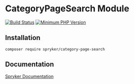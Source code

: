 # CategoryPageSearch Module
[![Build Status](https://travis-ci.org/spryker/category-page-search.svg)](https://travis-ci.org/spryker/category-page-search)
[![Minimum PHP Version](https://img.shields.io/badge/php-%3E%3D%207.2-8892BF.svg)](https://php.net/)

## Installation

```
composer require spryker/category-page-search
```

## Documentation

[Spryker Documentation](https://spryker.github.io)

